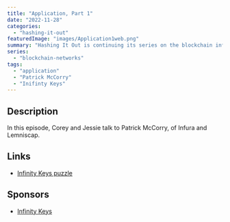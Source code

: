 ```yaml
---
title: "Application, Part 1"
date: "2022-11-28"
categories: 
  - "hashing-it-out"
featuredImage: "images/Application1web.png"
summary: "Hashing It Out is continuing its series on the blockchain infrastructure with the Application layer. In this episode, Corey and Jessie talk to Patrick McCorry, of Infura and Lemniscap."
series:
  - "blockchain-networks"
tags:
  - "application" 
  - "Patrick McCorry"
  - "Inifinty Keys"
---
```




## Description
In this episode, Corey and Jessie talk to Patrick McCorry, of Infura and Lemniscap.

## Links 
- [Infinity Keys puzzle](https://www.infinitykeys.io/puzzle/hio-infra)

## Sponsors
- [Infinity Keys]()
